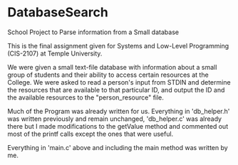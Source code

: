 # DatabaseSearch
School Project to Parse information from a Small database

This is the final assignment given for Systems and Low-Level Programming (CIS-2107) at Temple University.

We were given a small text-file database with information about a small group of students and their 
ability to access certain resources at the College. We were asked to read a person's input from 
STDIN and determine the resources that are available to that particular ID, and output the ID and 
the available resources to the "person_resource" file.

Much of the Program was already written for us. Everything in 'db_helper.h' was written previously and remain unchanged, 'db_helper.c' was already there but I made modifications to the getValue method and commented out most of the printf calls except the ones that were useful. 

Everything in 'main.c' above and including the main method was written by me.
